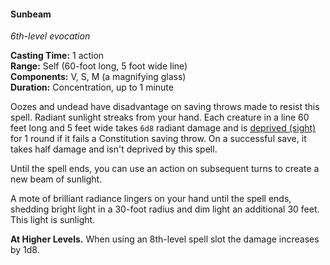 #### Sunbeam
<!-- markdownlint-disable link-image-reference-definitions -->
[_metadata_:spell_name]:- "Sunbeam"
[_metadata_:spell_level]:- "6"
[_metadata_:spell_school]:- "evocation"
[_metadata_:ritual]:- "false"
[_metadata_:casting_time_amount]:- "1"
[_metadata_:casting_time_unit]:- "action"
[_metadata_:range]:- "Self"
[_metadata_:target]:- "60-foot long, 5 foot wide line"
[_metadata_:components_verbal]:- "true"
[_metadata_:components_somatic]:- "true"
[_metadata_:components_material]:- "true"
[_metadata_:components_material_description]:- "a magnifying glass"
[_metadata_:duration]:- "1 minute"
[_metadata_:concentration]:- "true"
[_metadata_:saving_throw]:- "Constitution"
[_metadata_:saving_throw_success]:- "halves_damage, avoids_effect"
[_metadata_:damage_formula]:- "6d8"
[_metadata_:damage_type]:- "radiant"
[_metadata_:compared_to_wotc_srd_5.1]:- "mechanics_different_wording_different"
[_metadata_:compared_to_a5e_srd]:- "mechanics_same_wording_different"
<!-- markdownlint-disable-next-line no-emphasis-as-heading -->
_6th-level evocation_

**Casting Time:** 1 action \
**Range:** Self (60-foot long, 5 foot wide line) \
**Components:** V, S, M (a magnifying glass) \
**Duration:** Concentration, up to 1 minute

Oozes and undead have disadvantage on saving throws made to resist this spell.
Radiant sunlight streaks from your hand.
Each creature in a line 60 feet long and 5 feet wide takes `6d8` radiant damage and is [deprived (sight)](#Conditions_deprived) for 1 round if it fails a Constitution saving throw.
On a successful save, it takes half damage and isn't deprived by this spell.

Until the spell ends, you can use an action on subsequent turns to create a new beam of sunlight.

A mote of brilliant radiance lingers on your hand until the spell ends, shedding bright light in a 30-foot radius and dim light an additional 30 feet.
This light is sunlight.

**At Higher Levels.**
When using an 8th-level spell slot the damage increases by 1d8.
